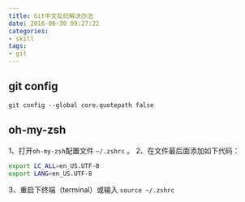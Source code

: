 ```yaml
---
title: Git中文乱码解决办法
date: 2016-06-30 09:27:22
categories: 
- skill
tags: 
- git
---
```

## git config

`git config --global core.quotepath false`

## oh-my-zsh

1、打开`oh-my-zsh`配置文件 `~/.zshrc` 。
2、在文件最后面添加如下代码：

```bash
export LC_ALL=en_US.UTF-8
export LANG=en_US.UTF-8
```

3、重启下终端（terminal）或输入 `source ~/.zshrc`